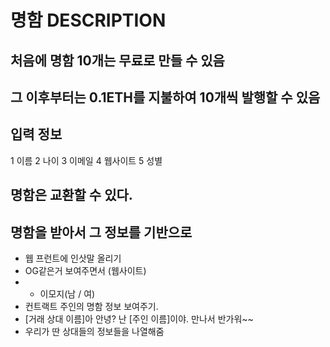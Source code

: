 # 명함 DESCRIPTION

## 처음에 명함 10개는 무료로 만들 수 있음

## 그 이후부터는 0.1ETH를 지불하여 10개씩 발행할 수 있음

## 입력 정보

1 이름
2 나이
3 이메일
4 웹사이트
5 성별

## 명함은 교환할 수 있다.

## 명함을 받아서 그 정보를 기반으로

- 웹 프런트에 인삿말 올리기
- OG같은거 보여주면서 (웹사이트)
- - 이모지(남 / 여)
- 컨트랙트 주인의 명함 정보 보여주기.
- [거래 상대 이름]아 안녕? 난 [주인 이름]이야. 만나서 반가워~~
- 우리가 딴 상대들의 정보들을 나열해줌
